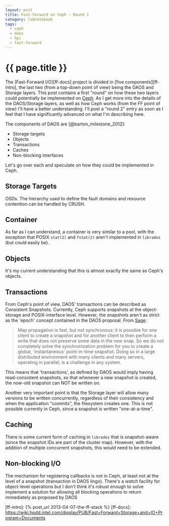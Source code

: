 ```yaml
---
layout: post
title: Fast-Forward on Ceph - Round 1
category: labnotebook
tags:
  - ceph
  - daos
  - hpc
  - fast-forward
---
```


# {{ page.title }}

The [Fast-Forward I/O][ff-docs] project is divided in [five components][ff-intro], the last two 
(from a top-down point of view) being the DAOS and Storage layers. This post contains a first 
"round" on how these two layers could potentially be implemented on [Ceph](http://ceph.com). As I 
get more into the details of the DAOS/Storage layers, as well as how Ceph works (from the FF point 
of view) I'll have a better understanding. I'll post a "round 2" entry as soon as I feel that I have 
significantly advanced on what I'm describing here.

The components of DAOS are [@barton_milestone_2012]:

  - Storage targets
  - Objects
  - Transactions
  - Caches
  - Non-blocking interfaces

Let's go over each and speculate on how they could be implemented in Ceph.

## Storage Targets

OSDs. The hierarchy used to define the fault domains and resource contention can be handled by 
CRUSH.

## Container

As far as I can understand, a container is very similar to a pool, with the exception that POSIX 
`stat(2)` and `fstat(2)` aren't implemented in `librados` (but could easily be).

## Objects

It's my current understanding that this is almost exactly the same as Ceph's objects.

## Transactions

From Ceph's point of view, DAOS' transactions can be described as Consistent Snapshots. Currently, 
Ceph supports snapshots at the object-storage and POSIX-interface level. However, the snapshots 
aren't as strict as the 'epoch' concept contained in the DAOS proposal. From 
[Sage](http://ceph.com/dev-notes/rados-snapshots/):

> Map propagation is fast, but not synchronous: it is possible for one client to create a snapshot 
and for another client to then perform a write that does not preserve some data in the new snap. So 
we do not completely solve the synchronization problem for you to create a global, 'instantaneous' 
point-in-time snapshot. Doing so in a large distributed environment with many clients and many 
servers, operating in parallel, is a challenge in any system.

This means that 'transactions', as defined by DAOS would imply having read-consistent snapshots, so 
that whenever a new snapshot is created, the now-old snapshot can NOT be written on.

Another very important point is that the Storage layer will allow many versions to be written 
concurrently, regardless of their consistency and when the application "commits", the filesystem 
creates one. This is not possible currently in Ceph, since a snapshot is written "one-at-a-time".

## Caching

There is some current form of caching in `librados` that is snapshot-aware (since the snapshot IDs 
are part of the cluster map). However, with the addition of multiple concurrent snapshots, this 
would need to be extended.

## Non-blocking I/O

The mechanism for registering callbacks is not in Ceph, at least not at the level of a snapshot 
(transaction in DAOS lingo). There's a *watch* facility for object-level operations but I don't 
think it's robust enough to solve implement a solution for allowing all blocking operations to 
return immediately as proposed by DAOS

[ff-intro]: {% post_url 2013-04-07-the-ff-stack %}
[ff-docs]: https://wiki.hpdd.intel.com/display/PUB/Fast+Forward+Storage+and+IO+Program+Documents
